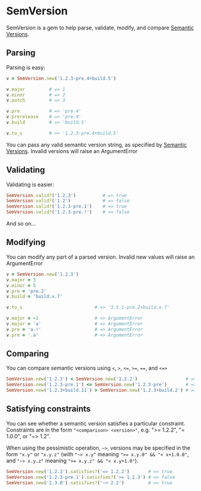 SemVersion
==========

SemVersion is a gem to help parse, validate, modify, and compare [Semantic Versions](http://semver.org).

Parsing
-------

Parsing is easy:

```ruby
v = SemVersion.new('1.2.3-pre.4+build.5')

v.major         # => 1
v.minor         # => 2
v.patch         # => 3

v.pre           # => 'pre.4'
v.prerelease    # => 'pre.4'
v.build         # => 'build.5'

v.to_s          # => '1.2.3-pre.4+build.5'
```

You can pass any valid semantic version string, as specified by [Semantic Versions](http://semver.org).
Invalid versions will raise an ArgumentError

Validating
----------

Validating is easier:

```ruby
SemVersion.valid?('1.2.3')          # => true
SemVersion.valid?('1.2')            # => false
SemVersion.valid?('1.2.3-pre.1')    # => true
SemVersion.valid?('1.2.3-pre.!')    # => false
```

And so on...

Modifying
---------

You can modify any part of a parsed version.
Invalid new values will raise an ArgumentError

```ruby
v = SemVersion.new('1.2.3')
v.major = 3
v.minor = 5
v.pre = 'pre.2'
v.build = 'build.x.7'

v.to_s                           # => '3.5.1-pre.2+build.x.7'

v.major = -1                     # => ArgumentError
v.major = 'a'                    # => ArgumentError
v.pre = 'a.!'                    # => ArgumentError
v.pre = '.a'                     # => ArgumentError
```

Comparing
---------

You can compare semantic versions using `<`, `>`, `<=`, `>=`, `==`, and `<=>`

```ruby
SemVersion.new('1.2.3') < SemVersion.new('1.2.2')                  # => true
SemVersion.new('1.2.3-pre.1') <= SemVersion.new('1.2.3-pre')       # => false
SemVersion.new('1.2.3+build.11') > SemVersion.new('1.2.3+build.2') # => true
```

Satisfying constraints
----------------------

You can see whether a semantic version satisfies a particular constraint.
Constraints are in the form `"<comparison> <version>"`, e.g. ">= 1.2.2", "= 1.0.0", or "~> 1.2".

When using the pessimistic operation, `~>`, versions may be specified in the form `"x.y"` or `"x.y.z"` (with `"~> x.y"` meaning `">= x.y.0" && "< x+1.0.0"`, and `"~> x.y.z"` meaning `">= x.y.z" && "< x.y+1.0"`).

```ruby
SemVersion.new('1.2.3').satisfies?('=> 1.2.2')       # => true
SemVersion.new('1.2.3-pre.1').satisfies?('>= 1.2.3') # => false
SemVersion.new('2.3.0').satisfies?('~> 2.2')         # => true
```